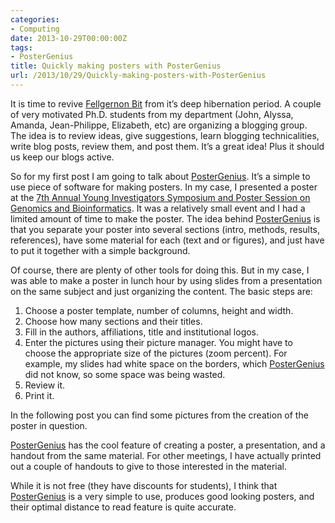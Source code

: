 ```yaml
---
categories:
- Computing
date: 2013-10-29T00:00:00Z
tags:
- PosterGenius
title: Quickly making posters with PosterGenius
url: /2013/10/29/Quickly-making-posters-with-PosterGenius
---
```


<p>It is time to revive <a href="http://bit.ly/FellgernonBit">Fellgernon Bit</a> from it&#8217;s deep hibernation period. A couple of very motivated Ph.D. students from my department (John, Alyssa, Amanda, Jean-Philippe, Elizabeth, etc) are organizing a blogging group. The idea is to review ideas, give suggestions, learn blogging technicalities, write blog posts, review them, and post them. It&#8217;s a great idea! Plus it should us keep our blogs active.</p>
<p>So for my first post I am going to talk about <a href="http://www.postergenius.com/cms/index.php">PosterGenius</a>. It&#8217;s a simple to use piece of software for making posters. In my case, I presented a poster at the <a href="http://genomics.jhu.edu/symposium.html">7th Annual Young Investigators Symposium and Poster Session on Genomics and Bioinformatics</a>. It was a relatively small event and I had a limited amount of time to make the poster. The idea behind <a href="http://www.postergenius.com/cms/index.php">PosterGenius</a> is that you separate your poster into several sections (intro, methods, results, references), have some material for each (text and or figures), and just have to put it together with a simple background.</p>
<p>Of course, there are plenty of other tools for doing this. But in my case, I was able to make a poster in lunch hour by using slides from a presentation on the same subject and just organizing the content. The basic steps are:</p>
<ol><li>Choose a poster template, number of columns, height and width.</li>
<li>Choose how many sections and their titles.</li>
<li>Fill in the authors, affiliations, title and institutional logos.</li>
<li>Enter the pictures using their picture manager. You might have to choose the appropriate size of the pictures (zoom percent). For example, my slides had white space on the borders, which <a href="http://www.postergenius.com/cms/index.php">PosterGenius</a> did not know, so some space was being wasted.</li>
<li>Review it.</li>
<li>Print it.</li>
</ol><p>In the following post you can find some pictures from the creation of the poster in question.</p>
<!-- Place this tag in your head or just before your close body tag. -->
<script src="https://apis.google.com/js/plusone.js" type="text/javascript"></script><!-- Place this tag where you want the widget to render. --><div class="g-post" data-href="https://plus.google.com/109750712877885290236/posts/59ZNCeUshK1"></div>
<p><a href="http://www.postergenius.com/cms/index.php">PosterGenius</a> has the cool feature of creating a poster, a presentation, and a handout from the same material. For other meetings, I have actually printed out a couple of handouts to give to those interested in the material.</p>
<p>While it is not free (they have discounts for students), I think that <a href="http://www.postergenius.com/cms/index.php">PosterGenius</a> is a very simple to use, produces good looking posters, and their optimal distance to read feature is quite accurate.</p>
